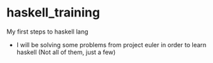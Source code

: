 # haskell_training

My first steps to haskell lang

-   I will be solving some problems from project euler in order to learn haskell (Not all of them, just a few)
